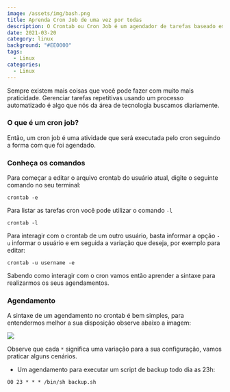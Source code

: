 ```yaml
---
image: /assets/img/bash.png
title: Aprenda Cron Job de uma vez por todas
description: O Crontab ou Cron Job é um agendador de tarefas baseado em tempo em sistemas
date: 2021-03-20
category: linux
background: "#EE0000"
tags:
  - Linux
categories:
  - Linux
---
```

Sempre existem mais coisas que você pode fazer com muito mais praticidade. Gerenciar tarefas repetitivas usando um processo automatizado é algo que nós da área de tecnologia buscamos diariamente.

### O que é um cron job?

Então, um cron job é uma atividade que será executada pelo cron seguindo a forma com que foi agendado. 

### Conheça os comandos

Para começar a editar o arquivo crontab do usuário atual, digite o seguinte comando no seu terminal:

```
crontab -e
```

Para listar as tarefas cron você pode utilizar o comando `-l`

```
crontab -l
```

Para interagir com o crontab de um outro usuário, basta informar a opção `-u` informar o usuário e em seguida a variação que deseja, por exemplo para editar:

```
crontab -u username -e
```

Sabendo como interagir com o cron vamos então aprender a sintaxe para realizarmos os seus agendamentos.

### Agendamento

A sintaxe de um agendamento no crontab é bem simples, para entendermos melhor a sua disposição observe abaixo a imagem:

![](/assets/img/crontab.png)

Observe que cada `*` significa uma variação para a sua configuração, vamos praticar alguns cenários.

 * Um agendamento para executar um script de backup todo dia as 23h:
```
00 23 * * * /bin/sh backup.sh
```